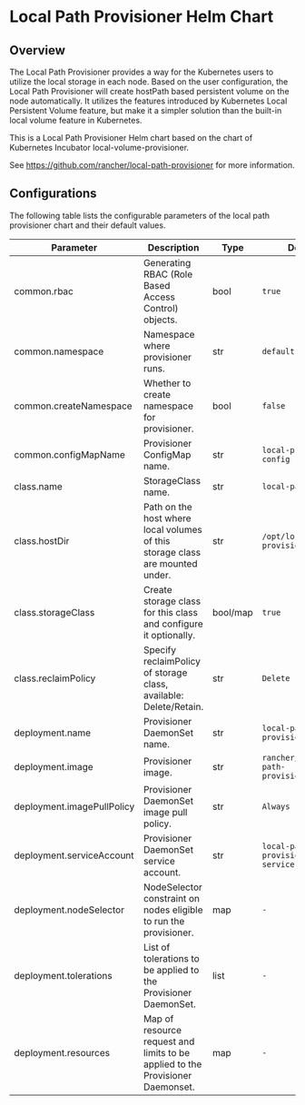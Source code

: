# Local Path Provisioner Helm Chart

## Overview

The Local Path Provisioner provides a way for the Kubernetes users to utilize the local storage in each node. Based on the user configuration, the Local Path Provisioner will create hostPath based persistent volume on the node automatically. It utilizes the features introduced by Kubernetes Local Persistent Volume feature, but make it a simpler solution than the built-in local volume feature in Kubernetes.

This is a Local Path Provisioner Helm chart based on the chart of Kubernetes Incubator local-volume-provisioner.

See https://github.com/rancher/local-path-provisioner for more information.

## Configurations

The following table lists the configurable parameters of the local path provisioner chart and their default values.

| Parameter                  | Description                                                                                           | Type     | Default                                  |
| ---                        | ---                                                                                                   | ---      | ---                                      |
| common.rbac                | Generating RBAC (Role Based Access Control) objects.                                                  | bool     | `true`                                   |
| common.namespace           | Namespace where provisioner runs.                                                                     | str      | `default`                                |
| common.createNamespace     | Whether to create namespace for provisioner.                                                          | bool     | `false`                                  |
| common.configMapName       | Provisioner ConfigMap name.                                                                           | str      | `local-provisioner-config`               |
| class.name                 | StorageClass name.                                                                                    | str      | `local-path`                             |
| class.hostDir              | Path on the host where local volumes of this storage class are mounted under.                         | str      | `/opt/local-path-provisioner`            |
| class.storageClass         | Create storage class for this class and configure it optionally.                                      | bool/map | `true`                                   |
| class.reclaimPolicy        | Specify reclaimPolicy of storage class, available: Delete/Retain.                                     | str      | `Delete`                                 |
| deployment.name            | Provisioner DaemonSet name.                                                                           | str      | `local-path-provisioner`                 |
| deployment.image           | Provisioner image.                                                                                    | str      | `rancher/local-path-provisioner:v0.0.2`  |
| deployment.imagePullPolicy | Provisioner DaemonSet image pull policy.                                                              | str      | `Always`                                 |
| deployment.serviceAccount  | Provisioner DaemonSet service account.                                                                | str      | `local-path-provisioner-service-account` |
| deployment.nodeSelector    | NodeSelector constraint on nodes eligible to run the provisioner.                                     | map      | `-`                                      |
| deployment.tolerations     | List of tolerations to be applied to the Provisioner DaemonSet.                                       | list     | `-`                                      |
| deployment.resources       | Map of resource request and limits to be applied to the Provisioner Daemonset.                        | map      | `-`                                      | 
